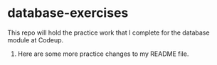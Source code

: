 # database-exercises
This repo will hold the practice work that I complete for the database module at Codeup.
1. Here are some more practice changes to my README file.